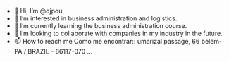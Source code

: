 - 👋 Hi, I’m @djpou
- 👀 I’m interested in business administration and logistics.
- 🌱 I’m currently learning the business administration course.
- 💞️ I’m looking to collaborate with companies in my industry in the future.
- 📫 How to reach me Como me encontrar:: umarizal passage, 66 belém-PA / BRAZIL - 66117-070 ...


<!---
djpou/djpou is a ✨ special ✨ repository because its `README.md` (this file) appears on your GitHub profile.
You can click the Preview link to take a look at your changes.
